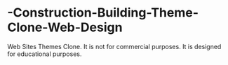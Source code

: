 # -Construction-Building-Theme-Clone-Web-Design
Web Sites Themes Clone. It is not for commercial purposes. It is designed for educational purposes.
